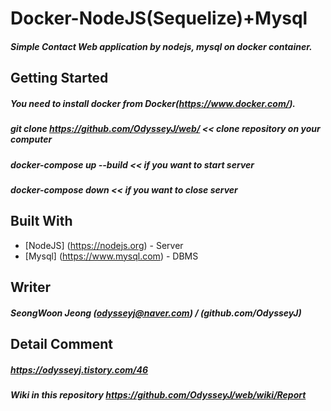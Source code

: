 # Docker-NodeJS(Sequelize)+Mysql
##### Simple Contact Web application by nodejs, mysql on docker container.

## Getting Started
##### You need to install docker from Docker(https://www.docker.com/).
##### git clone https://github.com/OdysseyJ/web/  << clone repository on your computer
##### docker-compose up --build << if you want to start server
##### docker-compose down << if you want to close server

## Built With
* [NodeJS] (https://nodejs.org) - Server
* [Mysql] (https://www.mysql.com) - DBMS

## Writer
##### SeongWoon Jeong (odysseyj@naver.com) / (github.com/OdysseyJ)

## Detail Comment
##### https://odysseyj.tistory.com/46
##### Wiki in this repository https://github.com/OdysseyJ/web/wiki/Report
